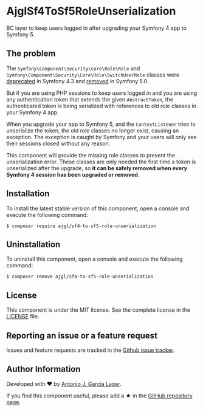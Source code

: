 AjglSf4ToSf5RoleUnserialization
===============================

BC layer to keep users logged in after upgrading your Symfony 4 app to Symfony 5.

The problem
-----------

The `Symfony\Component\Security\Core\Role\Role` and `Symfony\Component\Security\Core\Role\SwitchUserRole` classes were [deprecated] in Symfony 4.3 and
[removed] in Symfony 5.0.

But if you are using PHP sessions to keep users logged in and you are using any
authentication token that extends the given `AbstractToken`,
the authenticated token is being serialized with references to old role classes in your Symfony 4 app.

When you upgrade your app to Symfony 5, and the `ContextListener` tries to unserialize the
token, the old role classes no longer exist, causing an exception. The exception is caught by
Symfony and your users will only see their sessions closed without any reason.

This component will provide the missing role classes to prevent the unserialization error. These classes
are only needed the first time a token is unserialized after the upgrade, so **it can be safely removed when every Symfony 4 session has been upgraded or removed**.


Installation
------------

To install the latest stable version of this component, open a console and execute the following command:
```
$ composer require ajgl/sf4-to-sf5-role-unserialization
```


Uninstallation
--------------

To uninstall this component, open a console and execute the following command:
```
$ composer remove ajgl/sf4-to-sf5-role-unserialization
```


License
-------

This component is under the MIT license. See the complete license in the [LICENSE] file.


Reporting an issue or a feature request
---------------------------------------

Issues and feature requests are tracked in the [Github issue tracker].


Author Information
------------------

Developed with ♥ by [Antonio J. García Lagar].

If you find this component useful, please add a ★ in the [GitHub repository page].

[deprecated]: https://github.com/symfony/symfony/pull/22048
[removed]: https://github.com/symfony/symfony/pull/31723
[LICENSE]: LICENSE
[Github issue tracker]: https://github.com/ajgarlag/AjglSf4ToSf5RoleUnserialization/issues
[Antonio J. García Lagar]: http://aj.garcialagar.es
[GitHub repository page]: https://github.com/ajgarlag/AjglSf4ToSf5RoleUnserialization

